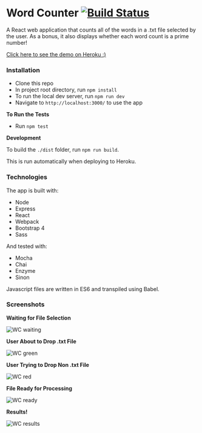 # Word Counter [![Build Status](https://travis-ci.org/rkclark/word-counter.svg?branch=master)](https://travis-ci.org/rkclark/word-counter)

A React web application that counts all of the words in a .txt file selected by the user. As a bonus, it also displays whether each word count is a prime number!

[Click here to see the demo on Heroku :)](http://rkclark-word-counter.herokuapp.com/)

### Installation

- Clone this repo
- In project root directory, run `npm install`
- To run the local dev server, run `npm run dev`
- Navigate to `http://localhost:3000/` to use the app

**To Run the Tests**

- Run `npm test`

**Development**

To build the `./dist` folder, run `npm run build`.

This is run automatically when deploying to Heroku.

### Technologies

The app is built with:

- Node
- Express
- React
- Webpack
- Bootstrap 4
- Sass

And tested with:

- Mocha
- Chai
- Enzyme
- Sinon

Javascript files are written in ES6 and transpiled using Babel.

### Screenshots

**Waiting for File Selection**

![WC waiting](http://i.imgur.com/53Us7sP.png)

**User About to Drop .txt File**

![WC green](http://i.imgur.com/NCLiKHC.png)

**User Trying to Drop Non .txt File**

![WC red](http://i.imgur.com/YNvRLmD.png)

**File Ready for Processing**

![WC ready](http://i.imgur.com/q0kfSV4.png)

**Results!**

![WC results](http://i.imgur.com/XcR3Vwg.png)
